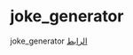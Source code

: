 # joke_generator
joke_generator
<a href="https://mahmoudsamyhosein.github.io/joke_generator/">الرابط</a>

